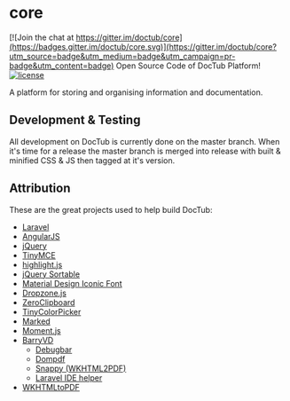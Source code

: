# core

[![Join the chat at https://gitter.im/doctub/core](https://badges.gitter.im/doctub/core.svg)](https://gitter.im/doctub/core?utm_source=badge&utm_medium=badge&utm_campaign=pr-badge&utm_content=badge)
Open Source Code of DocTub Platform!
[![license](https://img.shields.io/github/license/doctub/core.svg?maxAge=2592000)](https://github.com/doctub/core/blob/master/LICENSE)

A platform for storing and organising information and documentation.

## Development & Testing

All development on DocTub is currently done on the master branch. When it's time for a release the master branch is merged into release with built & minified CSS & JS then tagged at it's version.

## Attribution

These are the great projects used to help build DocTub:

* [Laravel](http://laravel.com/)
* [AngularJS](https://angularjs.org/)
* [jQuery](https://jquery.com/)
* [TinyMCE](https://www.tinymce.com/)
* [highlight.js](https://highlightjs.org/)
* [jQuery Sortable](https://johnny.github.io/jquery-sortable/)
* [Material Design Iconic Font](http://zavoloklom.github.io/material-design-iconic-font/icons.html)
* [Dropzone.js](http://www.dropzonejs.com/)
* [ZeroClipboard](http://zeroclipboard.org/)
* [TinyColorPicker](http://www.dematte.at/tinyColorPicker/index.html)
* [Marked](https://github.com/chjj/marked)
* [Moment.js](http://momentjs.com/)
* [BarryVD](https://github.com/barryvdh)
    * [Debugbar](https://github.com/barryvdh/laravel-debugbar)
    * [Dompdf](https://github.com/barryvdh/laravel-dompdf)
    * [Snappy (WKHTML2PDF)](https://github.com/barryvdh/laravel-snappy)
    * [Laravel IDE helper](https://github.com/barryvdh/laravel-ide-helper)
* [WKHTMLtoPDF](http://wkhtmltopdf.org/index.html)

